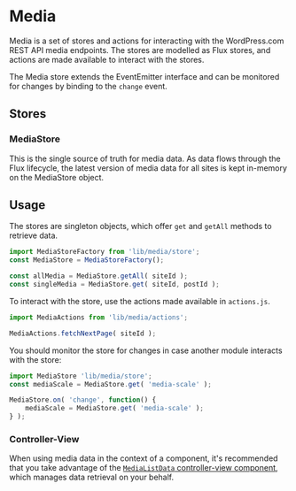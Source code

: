 # Media

Media is a set of stores and actions for interacting with the WordPress.com REST API media endpoints. The stores are modelled as Flux stores, and actions are made available to interact with the stores.

The Media store extends the EventEmitter interface and can be monitored for changes by binding to the `change` event.

## Stores

### MediaStore

This is the single source of truth for media data. As data flows through the Flux lifecycle, the latest version of media data for all sites is kept in-memory on the MediaStore object.

## Usage

The stores are singleton objects, which offer `get` and `getAll` methods to retrieve data.

```js
import MediaStoreFactory from 'lib/media/store';
const MediaStore = MediaStoreFactory();

const allMedia = MediaStore.getAll( siteId );
const singleMedia = MediaStore.get( siteId, postId );
```

To interact with the store, use the actions made available in `actions.js`.

```js
import MediaActions from 'lib/media/actions';

MediaActions.fetchNextPage( siteId );
```

You should monitor the store for changes in case another module interacts with the store:

```js
import MediaStore 'lib/media/store';
const mediaScale = MediaStore.get( 'media-scale' );

MediaStore.on( 'change', function() {
	mediaScale = MediaStore.get( 'media-scale' );
} );
```

### Controller-View

When using media data in the context of a component, it's recommended that you take advantage of the [`MediaListData` controller-view component](../../components/data/media-list-data/), which manages data retrieval on your behalf.
